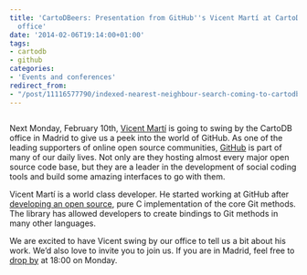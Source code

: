 ```yaml
---
title: 'CartoDBeers: Presentation from GitHub''s Vicent Martí at CartoDB''s Madrid
  office'
date: '2014-02-06T19:14:00+01:00'
tags:
- cartodb
- github
categories:
- 'Events and conferences'
redirect_from:
- "/post/11116577790/indexed-nearest-neighbour-search-coming-to-cartodb/"
---
```


<img src="http://i.imgur.com/cIZbe1B.jpg" alt=""/>

Next Monday, February 10th, <a href="https://github.com/vmg">Vicent Martí</a> is going to swing by the CartoDB office in Madrid to give us a peek into the world of GitHub. As one of the leading supporters of online open source communities, <a href="https://github.com/">GitHub</a> is part of many of our daily lives. Not only are they hosting almost every major open source code base, but they are a leader in the development of social coding tools and build some amazing interfaces to go with them.

Vicent Martí is a world class developer. He started working at GitHub after <a href="https://github.com/libgit2/libgit2">developing an open source</a>, pure C implementation of the core Git methods. The library has allowed developers to create bindings to Git methods in many other languages.

We are excited to have Vicent swing by our office to tell us a bit about his work. We’d also love to invite you to join us. If you are in Madrid, feel free to <a href="https://www.google.com/maps/preview/place/Vizzuality/@40.4346066,-3.7005063,17z/data=!3m1!4b1!4m2!3m1!1s0xd4228863a517f73:0x4d02adac8f874e17">drop by</a> at 18:00 on Monday.

